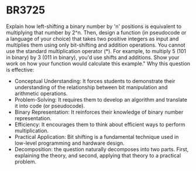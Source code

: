 # BR3725

Explain how left-shifting a binary number by 'n' positions is equivalent to multiplying that number by 2^n. Then, design a function (in pseudocode or a language of your choice) that takes two positive integers as input and multiplies them using only bit-shifting and addition operations. You cannot use the standard multiplication operator (*). For example, to multiply 5 (101 in binary) by 3 (011 in binary), you'd use shifts and additions. Show your work on how your function would calculate this example."
Why this question is effective:
* Conceptual Understanding: It forces students to demonstrate their understanding of the relationship between bit manipulation and arithmetic operations.
* Problem-Solving: It requires them to develop an algorithm and translate it into code (or pseudocode).
* Binary Representation: It reinforces their knowledge of binary number representation.
* Efficiency: It encourages them to think about efficient ways to perform multiplication.
* Practical Application: Bit shifting is a fundamental technique used in low-level programming and hardware design.
* Decomposition: the question naturally decomposes into two parts. First, explaining the theory, and second, applying that theory to a practical problem.
